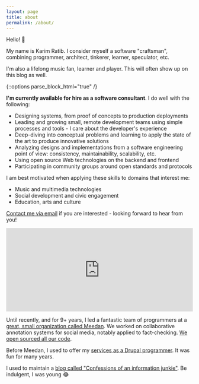```yaml
---
layout: page
title: about
permalink: /about/
---
```


Hello! :wave:

My name is Karim Ratib. I consider myself a software "craftsman", combining programmer, architect, tinkerer, learner, speculator, etc.

I'm also a lifelong music fan, learner and player. This will often show up on this blog as well.

{::options parse_block_html="true" /}
<div class="emphasis">
<strong>I'm currently available for hire as a software consultant</strong>. I do well with the following:

- Designing systems, from proof of concepts to production deployments
- Leading and growing small, remote development teams using simple processes and tools - I care about the developer's experience
- Deep-diving into conceptual problems and learning to apply the state of the art to produce innovative solutions
- Analyzing designs and implementations from a software engineering point of view: consistency, maintainability, scalability, etc.
- Using open source Web technologies on the backend and frontend
- Participating in community groups around open standards and protocols

I am best motivated when applying these skills to domains that interest me:

- Music and multimedia technologies
- Social development and civic engagement
- Education, arts and culture

[Contact me via email](mailto:karim.ratib@gmail.com) if you are interested - looking forward to hear from you!
</div>

<iframe src="https://github.com/sponsors/infojunkie/card" title="Sponsor infojunkie" height="225" width="100%" style="border: 0;"></iframe>

Until recently, and for 9+ years, I led a fantastic team of programmers at a [great, small organization called Meedan](https://meedan.com). We worked on collaborative annotation systems for social media, notably applied to fact-checking. [We open sourced all our code](https://github.com/meedan).

Before Meedan, I used to offer my [services as a Drupal programmer](http://thereisamoduleforthat.com). It was fun for many years.

I used to maintain a [blog called "Confessions of an information junkie"](http://infojunkie.karimratib.me). Be indulgent, I was young :joy:
